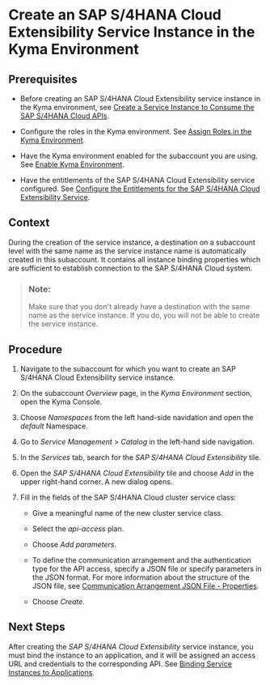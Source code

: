 <!-- loio32bd4237bbc643f7a7c0b3e7aed13cc7 -->

# Create an SAP S/4HANA Cloud Extensibility Service Instance in the Kyma Environment



<a name="loio32bd4237bbc643f7a7c0b3e7aed13cc7__prereq_fms_2dv_5lb"/>

## Prerequisites

-   Before creating an SAP S/4HANA Cloud Extensibility service instance in the Kyma environment, see [Create a Service Instance to Consume the SAP S/4HANA Cloud APIs](Create_a_Service_Instance_to_Consume_the_SAP_S4HANA_Cloud_APIs_a735641.md).

-   Configure the roles in the Kyma environment. See [Assign Roles in the Kyma Environment](Assign_Roles_in_the_Kyma_Environment_148ae38.md).

-   Have the Kyma environment enabled for the subaccount you are using. See [Enable Kyma Environment](Enable_Kyma_Environment_09dd313.md).

-   Have the entitlements of the SAP S/4HANA Cloud Extensibility service configured. See [Configure the Entitlements for the SAP S/4HANA Cloud Extensibility Service](Configure_the_Entitlements_for_the_SAP_S4HANA_Cloud_Extensibility_Service_65ad330.md).




<a name="loio32bd4237bbc643f7a7c0b3e7aed13cc7__context_b4x_ncv_5lb"/>

## Context

During the creation of the service instance, a destination on a subaccount level with the same name as the service instance name is automatically created in this subaccount. It contains all instance binding properties which are sufficient to establish connection to the SAP S/4HANA Cloud system.

> ### Note:  
> Make sure that you don't already have a destination with the same name as the service instance. If you do, you will not be able to create the service instance.



## Procedure

1.  Navigate to the subaccount for which you want to create an SAP S/4HANA Cloud Extensibility service instance.

2.  On the subaccount *Overview* page, in the *Kyma Environment* section, open the Kyma Console.

3.  Choose *Namespaces* from the left hand-side navidation and open the *default* Namespace.

4.  Go to *Service Management* \> *Catalog* in the left-hand side navigation.

5.  In the *Services* tab, search for the *SAP S/4HANA Cloud Extensibility* tile.

6.  Open the *SAP S/4HANA Cloud Extensibility* tile and choose *Add* in the upper right-hand corner. A new dialog opens.

7.  Fill in the fields of the SAP S/4HANA Cloud cluster service class:

    -   Give a meaningful name of the new cluster service class.

    -   Select the *api-access* plan.

    -   Choose *Add parameters*.

    -   To define the communication arrangement and the authentication type for the API access, specify a JSON file or specify parameters in the JSON format. For more information about the structure of the JSON file, see [Communication Arrangement JSON File - Properties](Communication_Arrangement_JSON_File_-_Properties_553a4c6.md).

    -   Choose *Create*.




<a name="loio32bd4237bbc643f7a7c0b3e7aed13cc7__postreq_adb_3v5_gmb"/>

## Next Steps

After creating the *SAP S/4HANA Cloud Extensibility* service instance, you must bind the instance to an application, and it will be assigned an access URL and credentials to the corresponding API. See [Binding Service Instances to Applications](Binding_Service_Instances_to_Applications_d1aa23c.md).

